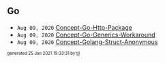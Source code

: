 ## Go


* <code>Aug 09, 2020</code> [Concept-Go-Http-Package](2020-08-09T23-18-32-concept-go-http-package.md)
* <code>Aug 09, 2020</code> [Concept-Go-Generics-Workaround](2020-08-09T11-01-49-concept-go-generics-workaround.md)
* <code>Aug 09, 2020</code> [Concept-Golang-Struct-Anonymous](2020-08-09T10-44-20-concept-golang-struct-anonymous.md)

<sup><sub>generated 25 Jan 2021 19:33:31 by <a href='https://github.com/senorprogrammer/til'>til</a></sub></sup>
